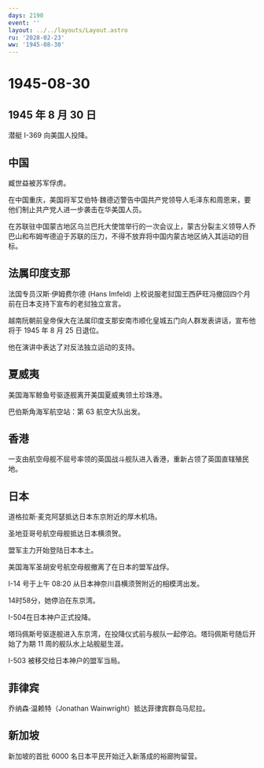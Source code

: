 ```yaml
---
days: 2190
event: ''
layout: ../../layouts/Layout.astro
ru: '2028-02-23'
ww: '1945-08-30'
---
```


# 1945-08-30

## 1945 年 8 月 30 日

潜艇 I-369 向美国人投降。

## 中国

臧世益被苏军俘虏。

在中国重庆，美国将军艾伯特·魏德迈警告中国共产党领导人毛泽东和周恩来，要他们制止共产党人进一步袭击在华美国人员。

在苏联驻中国蒙古地区乌兰巴托大使馆举行的一次会议上，蒙古分裂主义领导人乔巴山和布姆岑德迫于苏联的压力，不得不放弃将中国内蒙古地区纳入其运动的目标。

## 法属印度支那

法国专员汉斯·伊姆费尔德 (Hans Imfeld)
上校说服老挝国王西萨旺冯撤回四个月前在日本支持下宣布的老挝独立宣言。

越南阮朝前皇帝保大在法属印度支那安南市顺化皇城五门向人群发表讲话，宣布他将于
1945 年 8 月 25 日退位。

他在演讲中表达了对反法独立运动的支持。

## 夏威夷

美国海军鲸鱼号驱逐舰离开美国夏威夷领土珍珠港。

巴伯斯角海军航空站：第 63 航空大队出发。

## 香港

一支由航空母舰不屈号率领的英国战斗舰队进入香港，重新占领了英国直辖殖民地。

## 日本

道格拉斯·麦克阿瑟抵达日本东京附近的厚木机场。

圣地亚哥号航空母舰抵达日本横须贺。

盟军主力开始登陆日本本土。

美国海军圣胡安号航空母舰撤离了在日本的盟军战俘。

I-14 号于上午 08:20 从日本神奈川县横须贺附近的相模湾出发。

14时58分，她停泊在东京湾。

I-504在日本神户正式投降。

塔玛佩斯号驱逐舰进入东京湾，在投降仪式前与舰队一起停泊。塔玛佩斯号随后开始了为期
11 周的舰队水上站舰艇生涯。

I-503 被移交给日本神户的盟军当局。

## 菲律宾

乔纳森·温赖特（Jonathan Wainwright）抵达菲律宾群岛马尼拉。

## 新加坡

新加坡的首批 6000 名日本平民开始迁入新落成的裕廊拘留营。